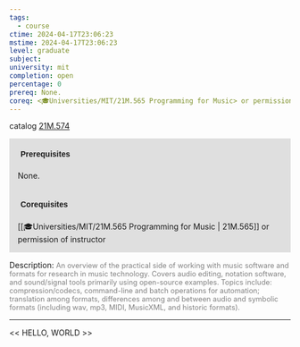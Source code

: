```yaml
---
tags:
  - course
ctime: 2024-04-17T23:06:23
mstime: 2024-04-17T23:06:23
level: graduate
subject: 
university: mit
completion: open
percentage: 0
prereq: None.
coreq: <🎓Universities/MIT/21M.565 Programming for Music> or permission of instructor
---
```


catalog [21M.574](http://student.mit.edu/catalog/m21Ma.html#21M.574)

<span style="display: block; padding: 15px; background-color: rgb(100, 100, 100, 0.2);"><font id="m_prereq2571_0" style="display: block; font-family: Arial, sans-serif; font-weight: bold; padding: 5px">Prerequisites</font><br><span id="prereq2571_0">None.</span></span>
<span style="display: block; padding: 15px; background-color: rgb(100, 100, 100, 0.2);"><font id="m_coreq2571_0" style="display: block; font-family: Arial, sans-serif; font-weight: bold; padding: 5px">Corequisites</font><br><span id="coreq2571_0">[[🎓Universities/MIT/21M.565 Programming for Music | 21M.565]] or permission of instructor</span></span>

<font style="">Description:</font>
<font style="color: grey; font-size: 0.8rem;">An overview of the practical side of working with music software and formats for research in music technology. Covers audio editing, notation software, and sound/signal tools primarily using open-source examples. Topics include: compression/codecs, command-line and batch operations for automation; translation among formats, differences among and between audio and symbolic formats (including wav, mp3, MIDI, MusicXML, and historic formats).</font>



---

<< HELLO, WORLD >>

